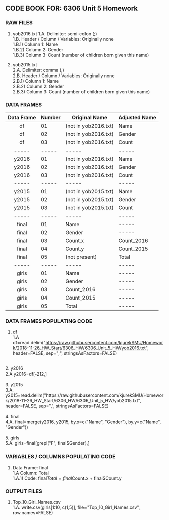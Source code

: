 ## CODE BOOK FOR: 6306 Unit 5 Homework

### RAW FILES

1. yob2016.txt
1.A. Delimiter: semi-colon (;) <br />
1.B. Header / Column / Variables: Originally none <br />
1.B.1) Column 1: Name <br />
1.B.2) Column 2: Gender <br />
1.B.3) Column 3: Count (number of children born given this name) <br />

2. yob2015.txt <br />
2.A. Delimiter: comma (,) <br />
2.B. Header / Column / Variables: Originally none <br />
2.B.1) Column 1: Name <br />
2.B.2) Column 2: Gender <br />
2.B.3) Column 3: Count (number of children born given this name) <br />
  
### DATA FRAMES

Data Frame | Number | Original Name | Adjusted Name
:-------: | --------| --------| ---------  
df | 01 | (not in yob2016.txt) | Name
df | 02 | (not in yob2016.txt) | Gender
df | 03 | (not in yob2016.txt) | Count
----- | -----| -----| ----- | ----- 
y2016 | 01 | (not in yob2016.txt) | Name
y2016 | 02 | (not in yob2016.txt) | Gender
y2016 | 03 | (not in yob2016.txt) | Count
----- | -----| -----| ----- 
y2015 | 01 | (not in yob2015.txt) | Name
y2015 | 02 | (not in yob2015.txt) | Gender
y2015 | 03 | (not in yob2015.txt) | Count
----- | -----| -----| ----- 
final | 01 | Name | -----
final | 02 | Gender | -----
final | 03 | Count.x | Count_2016
final | 04 | Count.y | Count_2015
final | 05 | (not present) | Total
----- | -----| -----| ----- 
girls | 01 | Name | -----
girls | 02 | Gender | -----
girls | 03 | Count_2016 | -----
girls | 04 | Count_2015 | -----
girls | 05 | Total | -----

### DATA FRAMES POPULATING CODE

1. df <br />
1.A df=read.delim("https://raw.githubusercontent.com/kjurekSMU/Homework/2018-11-26_HW_Start/6306_HW/6306_Unit_5_HW/yob2016.txt", header=FALSE, sep=";", stringsAsFactors=FALSE) <br />
<br />
2. y2016 <br />
2.A y2016=df[-212,] <br />
<br />
3. y2015 <br />
3.A. y2015=read.delim("https://raw.githubusercontent.com/kjurekSMU/Homework/2018-11-26_HW_Start/6306_HW/6306_Unit_5_HW/yob2015.txt", header=FALSE, sep=",", stringsAsFactors=FALSE) <br />
<br />
4. final <br />
4.A. final=merge(y2016, y2015, by.x=c("Name", "Gender"), by.y=c("Name", "Gender")) <br />
<br />
5. girls <br />
5.A. girls=final[grepl("F", final$Gender),] <br />

### VARIABLES / COLUMNS POPULATING CODE

1. Data Frame: final<br />
1.A Column:  Total<br />
1.A.1) Code: final$Total=final$Count.x + final$Count.y <br />

### OUTPUT FILES

1. Top_10_Girl_Names.csv <br />
1.A. write.csv(girls[1:10, c(1,5)], file="Top_10_Girl_Names.csv", row.names=FALSE) <br />
